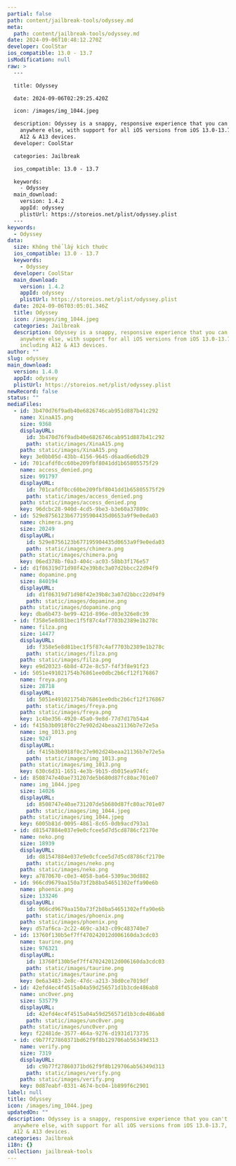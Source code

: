 ```yaml
---
partial: false
path: content/jailbreak-tools/odyssey.md
meta:
  path: content/jailbreak-tools/odyssey.md
date: 2024-09-06T10:48:12.270Z
developer: CoolStar
ios_compatible: 13.0 - 13.7
isModification: null
raw: >
  ---

  title: Odyssey

  date: 2024-09-06T02:29:25.420Z

  icon: /images/img_1044.jpeg

  description: Odyssey is a snappy, responsive experience that you can't find
    anywhere else, with support for all iOS versions from iOS 13.0-13.7, including
    A12 & A13 devices.
  developer: CoolStar

  categories: Jailbreak

  ios_compatible: 13.0 - 13.7

  keywords:
    - Odyssey
  main_download:
    version: 1.4.2
    appId: odyssey
    plistUrl: https://storeios.net/plist/odyssey.plist
  ---
keywords:
  - Odyssey
data:
  size: Không thể lấy kích thước
  ios_compatible: 13.0 - 13.7
  keywords:
    - Odyssey
  developer: CoolStar
  main_download:
    version: 1.4.2
    appId: odyssey
    plistUrl: https://storeios.net/plist/odyssey.plist
  date: 2024-09-06T03:05:01.346Z
  title: Odyssey
  icon: /images/img_1044.jpeg
  categories: Jailbreak
  description: Odyssey is a snappy, responsive experience that you can't find
    anywhere else, with support for all iOS versions from iOS 13.0-13.7,
    including A12 & A13 devices.
author: ""
slug: odyssey
main_download:
  version: 1.4.0
  appId: odyssey
  plistUrl: https://storeios.net/plist/odyssey.plist
newRecord: false
status: ""
mediaFiles:
  - id: 3b470d76f9adb40e6826746cab951d887b41c292
    name: XinaA15.png
    size: 9368
    displayURL:
      id: 3b470d76f9adb40e6826746cab951d887b41c292
      path: static/images/XinaA15.png
    path: static/images/XinaA15.png
    key: 3e0bb05d-43bb-4156-9645-d6aad6e6db29
  - id: 701cafdf0cc60be209fbf8041dd1b65805575f29
    name: access_denied.png
    size: 991797
    displayURL:
      id: 701cafdf0cc60be209fbf8041dd1b65805575f29
      path: static/images/access_denied.png
    path: static/images/access_denied.png
    key: 96dcbc28-940d-4cd5-9be3-b3e60a37809c
  - id: 529e8756123b677195904435d0653a9f9e0eda03
    name: chimera.png
    size: 20249
    displayURL:
      id: 529e8756123b677195904435d0653a9f9e0eda03
      path: static/images/chimera.png
    path: static/images/chimera.png
    key: 06ed378b-f0a3-404c-ac03-58bb3f176e57
  - id: d1f86319d71d98f42e39b8c3a07d2bbcc22d94f9
    name: dopamine.png
    size: 840194
    displayURL:
      id: d1f86319d71d98f42e39b8c3a07d2bbcc22d94f9
      path: static/images/dopamine.png
    path: static/images/dopamine.png
    key: dba6b473-be99-421d-896e-d03e326e8c39
  - id: f358e5e8d81bec1f5f87c4af7703b2389e1b278c
    name: filza.png
    size: 14477
    displayURL:
      id: f358e5e8d81bec1f5f87c4af7703b2389e1b278c
      path: static/images/filza.png
    path: static/images/filza.png
    key: e9d20323-6b8d-472e-8c57-f4f3f8e91f23
  - id: 5051e491021754b76861ee0dbc2b6cf12f176867
    name: freya.png
    size: 28718
    displayURL:
      id: 5051e491021754b76861ee0dbc2b6cf12f176867
      path: static/images/freya.png
    path: static/images/freya.png
    key: 1c4be356-4920-45a0-9e8d-77d7d17b54a4
  - id: f415b3b0918f0c27e902d24beaa21136b7e72e5a
    name: img_1013.png
    size: 9247
    displayURL:
      id: f415b3b0918f0c27e902d24beaa21136b7e72e5a
      path: static/images/img_1013.png
    path: static/images/img_1013.png
    key: 630c6d31-1651-4e3b-9b15-db015ea974fc
  - id: 8508747e40ae731207de5b680d87fc80ac701e07
    name: img_1044.jpeg
    size: 14026
    displayURL:
      id: 8508747e40ae731207de5b680d87fc80ac701e07
      path: static/images/img_1044.jpeg
    path: static/images/img_1044.jpeg
    key: 6005b81d-0095-4861-8c65-0db9acd793a1
  - id: d81547884e037e9e0cfcee5d7d5cd8786cf2170e
    name: neko.png
    size: 18939
    displayURL:
      id: d81547884e037e9e0cfcee5d7d5cd8786cf2170e
      path: static/images/neko.png
    path: static/images/neko.png
    key: a7870670-c0e3-4058-ba64-5309ac30d882
  - id: 966cd9679aa150a73f2b8ba54651302effa90e6b
    name: phoenix.png
    size: 133246
    displayURL:
      id: 966cd9679aa150a73f2b8ba54651302effa90e6b
      path: static/images/phoenix.png
    path: static/images/phoenix.png
    key: d57af6ca-2c22-469c-a343-c09c483740e7
  - id: 13760f130b5ef7ff470242012d006160da3cdc03
    name: taurine.png
    size: 976321
    displayURL:
      id: 13760f130b5ef7ff470242012d006160da3cdc03
      path: static/images/taurine.png
    path: static/images/taurine.png
    key: 0e6a3483-2e8c-47dc-a213-38d0ce7019df
  - id: 42efd4ec4f4515a04a59d256571d1b3cde486ab8
    name: unc0ver.png
    size: 535779
    displayURL:
      id: 42efd4ec4f4515a04a59d256571d1b3cde486ab8
      path: static/images/unc0ver.png
    path: static/images/unc0ver.png
    key: f22481de-3577-464a-9276-d1931d173735
  - id: c9b77f27860371bd62f9f8b129706ab56349d313
    name: verify.png
    size: 7319
    displayURL:
      id: c9b77f27860371bd62f9f8b129706ab56349d313
      path: static/images/verify.png
    path: static/images/verify.png
    key: 0d87eabf-0331-4674-bc04-1b899f6c2901
label: null
title: Odyssey
icon: /images/img_1044.jpeg
updatedOn: ""
description: Odyssey is a snappy, responsive experience that you can't find
  anywhere else, with support for all iOS versions from iOS 13.0-13.7, including
  A12 & A13 devices.
categories: Jailbreak
i18n: {}
collection: jailbreak-tools
---
```

